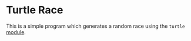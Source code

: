 # Turtle Race

This is a simple program which generates a random race using the 
`turtle` [module](https://docs.python.org/3/library/turtle.html#turtle.setheading). 